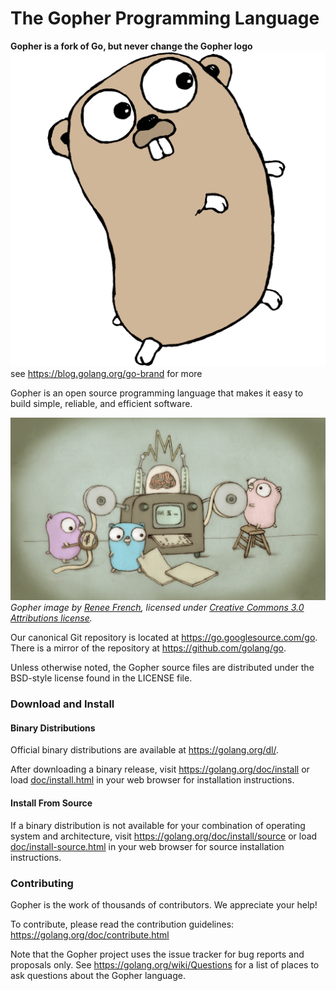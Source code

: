 # The Gopher Programming Language

**Gopher is a fork of Go, but never change the Gopher logo**
![Gopher logo](doc/gopher/gophercolor.png)
see https://blog.golang.org/go-brand for more

Gopher is an open source programming language that makes it easy to build simple,
reliable, and efficient software.

![Gopher image](doc/gopher/fiveyears.jpg)
*Gopher image by [Renee French][rf], licensed under [Creative Commons 3.0 Attributions license][cc3-by].*

Our canonical Git repository is located at https://go.googlesource.com/go.
There is a mirror of the repository at https://github.com/golang/go.

Unless otherwise noted, the Gopher source files are distributed under the
BSD-style license found in the LICENSE file.

### Download and Install

#### Binary Distributions

Official binary distributions are available at https://golang.org/dl/.

After downloading a binary release, visit https://golang.org/doc/install
or load [doc/install.html](./doc/install.html) in your web browser for installation
instructions.

#### Install From Source

If a binary distribution is not available for your combination of
operating system and architecture, visit
https://golang.org/doc/install/source or load [doc/install-source.html](./doc/install-source.html)
in your web browser for source installation instructions.

### Contributing

Gopher is the work of thousands of contributors. We appreciate your help!

To contribute, please read the contribution guidelines:
	https://golang.org/doc/contribute.html

Note that the Gopher project uses the issue tracker for bug reports and
proposals only. See https://golang.org/wiki/Questions for a list of
places to ask questions about the Gopher language.

[rf]: https://reneefrench.blogspot.com/
[cc3-by]: https://creativecommons.org/licenses/by/3.0/
